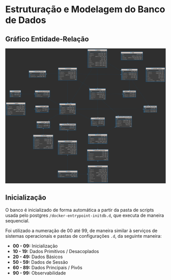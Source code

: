 # Estruturação e Modelagem do Banco de Dados
## Gráfico Entidade-Relação
![Esquema do Banco de Dados](/assets/database-schema.png)

## Inicialização
O banco é inicializado de forma automática a partir da pasta de scripts usada 
pelo postgres `/docker-entrypoint-initdb.d`, que executa de maneira sequencial.

Foi utilizado a numeração de 00 até 99, de maneira similar à serviços de 
sistemas operacionais e pastas de configurações `.d`, da seguinte maneira:
 - **00 - 09:** Inicialização
 - **10 - 19:** Dados Primitivos / Desacoplados
 - **20 - 49:** Dados Básicos
 - **50 - 59:** Dados de Sessão
 - **60 - 89:** Dados Principais / Pivôs
 - **90 - 99:** Observabilidade
